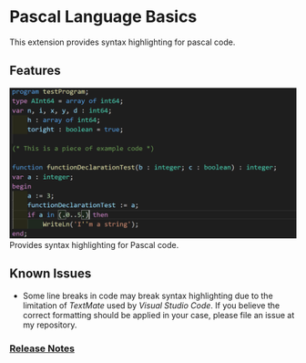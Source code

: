 # Pascal Language Basics

This extension provides syntax highlighting for pascal code.

## Features
![A example program](images/testProgram.png)
Provides syntax highlighting for Pascal code.

## Known Issues
* Some line breaks in code may break syntax highlighting due to the limitation of _TextMate_ used by _Visual Studio Code_. If you believe the correct formatting should be applied in your case, please file an issue at my repository.  

### [Release Notes](CHANGELOG.md)
